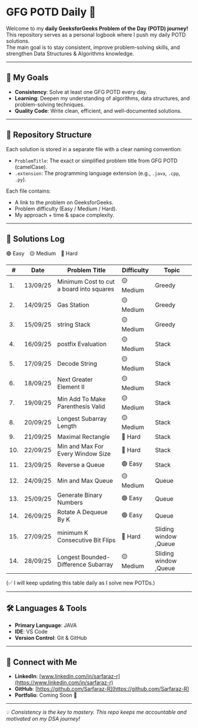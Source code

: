 # GFG POTD Daily 🚀

Welcome to my **daily GeeksforGeeks Problem of the Day (POTD) journey!**  
This repository serves as a personal logbook where I push my daily POTD solutions.  
The main goal is to stay consistent, improve problem-solving skills, and strengthen Data Structures & Algorithms knowledge.

---

## 🎯 My Goals

- **Consistency**: Solve at least one GFG POTD every day.
- **Learning**: Deepen my understanding of algorithms, data structures, and problem-solving techniques.
- **Quality Code**: Write clean, efficient, and well-documented solutions.

---

## 📁 Repository Structure

Each solution is stored in a separate file with a clear naming convention:

- `ProblemTitle`: The exact or simplified problem title from GFG POTD (camelCase).
- `.extension`: The programming language extension (e.g., `.java`, `.cpp`, `.py`).

Each file contains:

- A link to the problem on GeeksforGeeks.
- Problem difficulty (Easy / Medium / Hard).
- My approach + time & space complexity.

---

## 📜 Solutions Log

🟢 Easy 🟡 Medium 🔴 Hard

| #   | Date     | Problem Title                            | Difficulty | Topic                 |
| --- | -------- | ---------------------------------------- | ---------- | --------------------- |
| 1.  | 13/09/25 | Minimum Cost to cut a board into squares | 🟡 Medium  | Greedy                |
| 2.  | 14/09/25 | Gas Station                              | 🟡 Medium  | Greedy                |
| 3.  | 15/09/25 | string Stack                             | 🟡 Medium  | Greedy                |
| 4.  | 16/09/25 | postfix Evaluation                       | 🟡 Medium  | Stack                 |
| 5.  | 17/09/25 | Decode String                            | 🟡 Medium  | Stack                 |
| 6.  | 18/09/25 | Next Greater Element II                  | 🟡 Medium  | Stack                 |
| 7.  | 19/09/25 | Min Add To Make Parenthesis Valid        | 🟡 Medium  | Stack                 |
| 8.  | 20/09/25 | Longest Subarray Length                  | 🟡 Medium  | Stack                 |
| 9.  | 21/09/25 | Maximal Rectangle                        | 🔴 Hard    | Stack                 |
| 10. | 22/09/25 | Min and Max For Every Window Size        | 🔴 Hard    | Stack                 |
| 11. | 23/09/25 | Reverse a Queue                          | 🟢 Easy    | Stack                 |
| 12. | 24/09/25 | Min and Max Queue                        | 🟡 Medium  | Queue                 |
| 13. | 25/09/25 | Generate Binary Numbers                  | 🟢 Easy    | Queue                 |
| 14. | 26/09/25 | Rotate A Dequeue By K                    | 🟢 Easy    | Queue                 |
| 15. | 27/09/25 | minimum K Consecutive Bit Flips          | 🔴 Hard    | Sliding window ,Queue |
| 14. | 28/09/25 | Longest Bounded-Difference Subarray      | 🟡 Medium  | Sliding window ,Queue |

(✅ I will keep updating this table daily as I solve new POTDs.)

---

## 🛠️ Languages & Tools

- **Primary Language**: JAVA
- **IDE**: VS Code
- **Version Control**: Git & GitHub

---

## 🔗 Connect with Me

- **LinkedIn**: [www.linkedin.com/in/sarfaraz-r](https://www.linkedin.com/in/sarfaraz-r)
- **GitHub**: [https://github.com/Sarfaraz-R](https://github.com/Sarfaraz-R)
- **Portfolio**: Coming Soon 🚀

---

💡 _Consistency is the key to mastery. This repo keeps me accountable and motivated on my DSA journey!_
